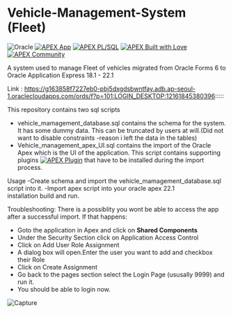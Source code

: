 # Vehicle-Management-System (Fleet)
![Oracle](https://img.shields.io/badge/Oracle-F80000?style=for-the-badge&logo=oracle&logoColor=white)
[![APEX App](https://cdn.rawgit.com/Dani3lSun/apex-github-badges/b7e95341/badges/apex-app-badge.svg)](<LINK>)
[![APEX PL/SQL](https://cdn.rawgit.com/Dani3lSun/apex-github-badges/6ed914a1/badges/apex-plsql-badge.svg)](<LINK>)
[![APEX Built with Love](https://cdn.rawgit.com/Dani3lSun/apex-github-badges/7919f913/badges/apex-love-badge.svg)](<LINK>)
[![APEX Community](https://cdn.rawgit.com/Dani3lSun/apex-github-badges/78c5adbe/badges/apex-community-badge.svg)](<LINK>)

A system used to manage Fleet of vehicles migrated from Oracle Forms 6 to Oracle Application Express 18.1 - 22.1 

Link : https://g163858f7227eb0-pbj5dxgdsbwntfay.adb.ap-seoul-1.oraclecloudapps.com/ords/f?p=101:LOGIN_DESKTOP:12161845380396:::::

This repository contains two sql scripts 
 - vehicle_mamagement_database.sql contains the schema for the system. It has some dummy data. This can be truncated by users at will.(Did not want to disable constraints -reason i left the data in the tables)
 - Vehicle_management_apex_UI.sql contains the import of the Oracle Apex which is the UI of the application. This script contains supporting plugins [![APEX Plugin](https://cdn.rawgit.com/Dani3lSun/apex-github-badges/b7e95341/badges/apex-plugin-badge.svg)](<LINK>)  that have to be installed during the import process.


Usage 
-Create schema and import the vehicle_mamagement_database.sql script into it. 
-Import apex script into your oracle apex 22.1  
 installation build and run.  
 
Troubleshooting: 
There is a possiblity you wont be able to access the app after a successful import. 
If that happens: 
- Goto the application in Apex and click on <b>Shared Components</b>
- Under the Security Section click on Application Access Control 
- Click on Add User Role Assignment 
- A dialog box will open.Enter the user you want to add and checkbox their Role 
- Click on Create Assignment 
- Go back to the pages section select the Login Page (ususally 9999)  and run it. 
- You should be able to login now. 

![Capture](https://user-images.githubusercontent.com/13521226/182984028-e9576f17-6b76-4fde-818e-9ab82a615191.PNG)
